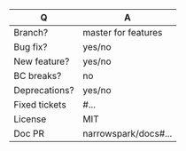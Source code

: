 | Q             | A
| ------------- | ---
| Branch?       | master for features
| Bug fix?      | yes/no
| New feature?  | yes/no <!-- don't forget to update src/Viserio/**/**/CHANGELOG.md files -->
| BC breaks?    | no
| Deprecations? | yes/no <!-- don't forget to update UPGRADE-*.md files -->
| Fixed tickets | #...   <!-- #-prefixed issue number(s), if any -->
| License       | MIT
| Doc PR        | narrowspark/docs#... <!--highly recommended for new features-->

<!--
Write a short README entry for your feature/bugfix here (replace this comment block.)
This will help people understand your PR and can be used as a start of the Doc PR.

Additionally:
 - Bug fixes must be submitted against the lowest branch where they apply
   (lowest branches are regularly merged to upper ones so they get the fixes too).
 - Features and deprecations must be submitted against the master branch.
 - Please add some tests. It'll usually be required by reviewers
-->
